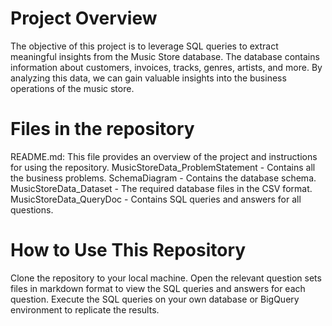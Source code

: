 # Project Overview
The objective of this project is to leverage SQL queries to extract meaningful insights from the Music Store database. The database contains information about customers, invoices, tracks, genres, artists, and more. By analyzing this data, we can gain valuable insights into the business operations of the music store.
# Files in the repository
README.md: This file provides an overview of the project and instructions for using the repository.
MusicStoreData_ProblemStatement - Contains all the business problems.
SchemaDiagram - Contains the database schema.
MusicStoreData_Dataset - The required database files in the CSV format.
MusicStoreData_QueryDoc - Contains SQL queries and answers for all questions.
# How to Use This Repository
Clone the repository to your local machine.
Open the relevant question sets files in markdown format to view the SQL queries and answers for each question.
Execute the SQL queries on your own database or BigQuery environment to replicate the results.
